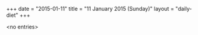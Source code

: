 +++
date = "2015-01-11"
title = "11 January 2015 (Sunday)"
layout = "daily-diet"
+++

<p>&lt;no entries&gt;</p>